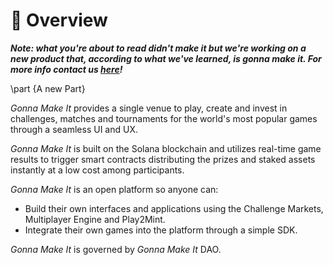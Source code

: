 # 🔎 Overview

**_Note: what you're about to read didn't make it but we're working on a new product that, according to what we've learned, is gonna make it. For more info contact us [here](https://twitter.com/mc2gmi)!_**

\part {A new Part}

_Gonna Make It_ provides a single venue to play, create and invest in challenges, matches and tournaments for the world's most popular games through a seamless UI and UX.

_Gonna Make It_ is built on the Solana blockchain and utilizes real-time game results to trigger smart contracts distributing the prizes and staked assets instantly at a low cost among participants.

_Gonna Make It_ is an open platform so anyone can:

* Build their own interfaces and applications using the Challenge Markets, Multiplayer Engine and Play2Mint.&#x20;
* Integrate their own games into the platform through a simple SDK.&#x20;

_Gonna Make It_ is governed by _Gonna Make It_ DAO.
